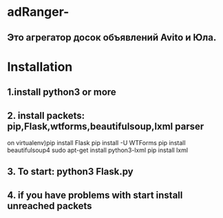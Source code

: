 # adRanger-

## Это агрегатор досок объявлений Avito и Юла.
# Installation
## 1.install python3 or more
## 2. install packets: pip,Flask,wtforms,beautifulsoup,lxml parser
on virtualenv)pip install Flask
    pip install -U WTForms
    pip install beautifulsoup4
    sudo apt-get install python3-lxml
    pip install lxml
## 3. To start: python3 Flask.py
## 4. if you have problems with start install unreached packets
